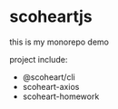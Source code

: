 # scoheartjs
this is my monorepo demo

project include:
* @scoheart/cli
* scoheart-axios
* scoheart-homework